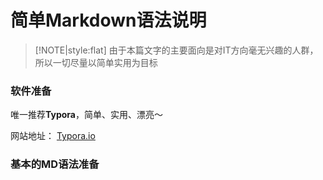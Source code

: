# 简单Markdown语法说明

> [!NOTE|style:flat]
> 由于本篇文字的主要面向是对IT方向毫无兴趣的人群，所以一切尽量以简单实用为目标

### 软件准备

唯一推荐**Typora**，简单、实用、漂亮～

网站地址： [Typora.io](https://typora.io/#download)

### 基本的MD语法准备

